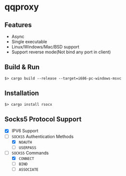 # qqproxy

## Features

* Async
* Single executable
* Linux/Windows/Mac/BSD support
* Support reverse mode(Not bind any port in client)

## Build & Run

`$> cargo build --release --target=i686-pc-windows-msvc`

## Installation

`$> cargo install rsocx`


## Socks5 Protocol Support

- [x] IPV6 Support
- [ ] `SOCKS5` Authentication Methods
  - [x] `NOAUTH` 
  - [ ] `USERPASS`
- [ ] `SOCKS5` Commands
  - [x] `CONNECT`
  - [ ] `BIND`
  - [ ] `ASSOCIATE` 
